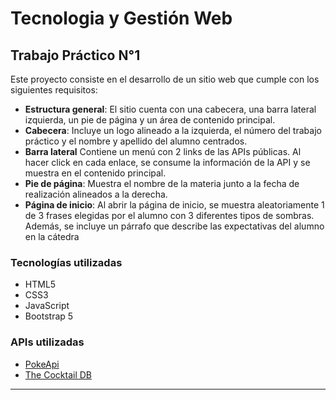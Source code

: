 # Tecnologia y Gestión Web

## Trabajo Práctico N°1

Este proyecto consiste en el desarrollo de un sitio web que cumple con los siguientes requisitos:

- **Estructura general**: El sitio cuenta con una cabecera, una barra lateral izquierda, un pie de página y un área de contenido principal.
- **Cabecera**: Incluye un logo alineado a la izquierda, el número del trabajo práctico y el nombre y apellido del alumno centrados.
- **Barra lateral** Contiene un menú con 2 links de las APIs públicas. Al hacer click en cada enlace, se consume la información de la API y se muestra en el contenido principal.
- **Pie de página**: Muestra el nombre de la materia junto a la fecha de realización alineados a la derecha.
- **Página de inicio**: Al abrir la página de inicio, se muestra aleatoriamente 1 de 3 frases elegidas por el alumno con 3 diferentes tipos de sombras. Además, se incluye un párrafo que describe las expectativas del alumno en la cátedra

### Tecnologías utilizadas

- HTML5
- CSS3
- JavaScript
- Bootstrap 5

### APIs utilizadas

- [PokeApi](https://pokeapi.co/)
- [The Cocktail DB](https://www.thecocktaildb.com/api.php)

---
